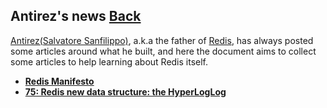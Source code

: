 ## Antirez's news [Back](./../README.md)

[Antirez(Salvatore Sanfilippo)](https://github.com/antirez), a.k.a the father of [Redis](https://github.com/antirez/redis), has always posted some articles around what he built, and here the document aims to collect some articles to help learning about Redis itself.

* [**Redis Manifesto**](./redis_manifesto/redis_manifesto.md)
* [**75: Redis new data structure: the HyperLogLog**](./75/75.md)
